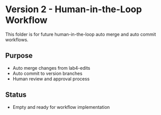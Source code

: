 # Version 2 - Human-in-the-Loop Workflow

This folder is for future human-in-the-loop auto merge and auto commit workflows.

## Purpose
- Auto merge changes from lab4-edits
- Auto commit to version branches
- Human review and approval process

## Status
- Empty and ready for workflow implementation
